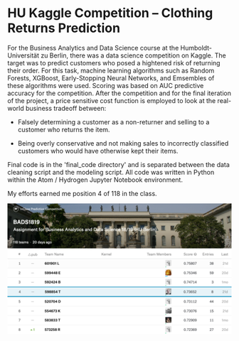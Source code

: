 # HU Kaggle Competition – Clothing Returns Prediction
For the Business Analytics and Data Science course at the Humboldt-Universität zu Berlin, there was a data science competition on Kaggle. The target was to predict customers who posed a hightened risk of returning their order. For this task, machine learning algorithms such as Random Forests, XGBoost, Early-Stopping Neural Networks, and Emsembles of these algorithms were used. Scoring was based on AUC predictive accuracy for the competition. After the competition and for the final iteration of the project, a price sensitive cost function is employed to look at the real-world business tradeoff between:
- Falsely determining a customer as a non-returner and selling to a customer who returns the item.

- Being overly conservative and not making sales to incorrectly classified customers who would have otherwise kept their items.

Final code is in the 'final_code directory' and is separated between the data cleaning script and the modeling script. All code was written in Python within the Atom / Hydrogen Jupyter Notebook environment.

My efforts earned me position 4 of 118 in the class.

<img src = "https://github.com/alextruesdale/clothing-returns-prediction/blob/master/repository_media/kaggle.png" alt = "Kaggle Competition" title = "Kaggle Competition" align = "center" width = "830" />
